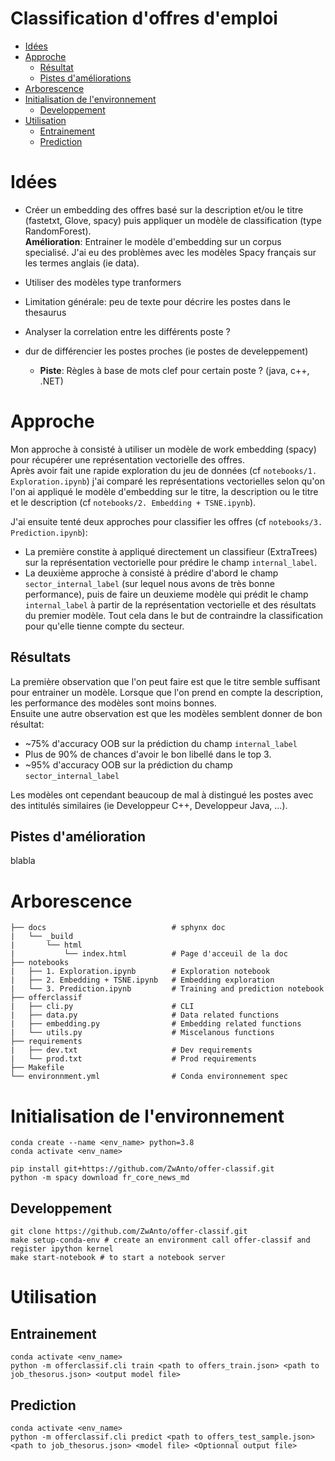 # Classification d'offres d'emploi

- [Idées](#Idées)
- [Approche](#Approche)
    * [Résultat](#Résultat)
    * [Pistes d'améliorations](#Pistes-d'améliorations)
- [Arborescence](#Arborescence)
- [Initialisation de l'environnement](#Initialisation-de-l'environnement)
    * [Developpement](#Developpement)
- [Utilisation](#Utilisation)
    * [Entrainement](#Entrainement)
    * [Prediction](#Prediction)

  
# Idées

* Créer un embedding des offres basé sur la description et/ou le titre (fastetxt, Glove, spacy) puis appliquer un modèle de classification (type RandomForest).  
**Amélioration**: Entrainer le modèle d'embedding sur un corpus specialisé. J'ai eu des problèmes avec les modèles Spacy français sur les termes anglais (ie data).
* Utiliser des modèles type tranformers


* Limitation générale: peu de texte pour décrire les postes dans le thesaurus
* Analyser la correlation entre les différents poste ?

* dur de différencier les postes proches (ie postes de develeppement)
    * **Piste**: Règles à base de mots clef pour certain poste ? (java, c++, .NET) 

# Approche

Mon approche à consisté à utiliser un modèle de work embedding (spacy) pour récupérer une représentation vectorielle des offres.  
Après avoir fait une rapide exploration du jeu de données (cf `notebooks/1. Exploration.ipynb`) j'ai comparé les représentations vectorielles selon qu'on l'on ai appliqué le modèle d'embedding sur le titre, la description ou le titre et le description (cf `notebooks/2. Embedding + TSNE.ipynb`).  

J'ai ensuite tenté deux approches pour classifier les offres (cf `notebooks/3. Prediction.ipynb`):
* La première constite à appliqué directement un classifieur (ExtraTrees) sur la représentation vectorielle pour prédire le champ `internal_label`. 
* La deuxième approche à consisté à prédire d'abord le champ `sector_internal_label` (sur lequel nous avons de très bonne performance), puis de faire un deuxieme modèle qui prédit le champ `internal_label` à partir de la représentation vectorielle et des résultats du premier modèle. Tout cela dans le but de contraindre la classification pour qu'elle tienne compte du secteur.

## Résultats

La première observation que l'on peut faire est que le titre semble suffisant pour entrainer un modèle. Lorsque que l'on prend en compte la description, les performance des modèles sont moins bonnes.  
Ensuite une autre observation est que les modèles semblent donner de bon résultat:

* ~75% d'accuracy OOB sur la prédiction du champ `internal_label`
* Plus de 90% de chances d'avoir le bon libellé dans le top 3.
* ~95% d'accuracy OOB sur la prédiction du champ `sector_internal_label`

Les modèles ont cependant beaucoup de mal à distingué les postes avec des intitulés similaires (ie Developpeur C++, Developpeur Java, ...).

## Pistes d'amélioration

blabla

# Arborescence
```
├── docs                            # sphynx doc
|   └── _build
|       └── html
|           └── index.html          # Page d'acceuil de la doc
├── notebooks
|   ├── 1. Exploration.ipynb        # Exploration notebook
|   ├── 2. Embedding + TSNE.ipynb   # Embedding exploration
|   └── 3. Prediction.ipynb         # Training and prediction notebook
├── offerclassif
|   ├── cli.py                      # CLI
|   ├── data.py                     # Data related functions
|   ├── embedding.py                # Embedding related functions
|   └── utils.py                    # Miscelanous functions
├── requirements
|   ├── dev.txt                     # Dev requirements
|   └── prod.txt                    # Prod requirements
├── Makefile                    
└── environnment.yml                # Conda environnement spec
```

# Initialisation de l'environnement
```
conda create --name <env_name> python=3.8
conda activate <env_name>

pip install git+https://github.com/ZwAnto/offer-classif.git
python -m spacy download fr_core_news_md
```
## Developpement
```
git clone https://github.com/ZwAnto/offer-classif.git
make setup-conda-env # create an environment call offer-classif and register ipython kernel
make start-notebook # to start a notebook server 
```
# Utilisation
## Entrainement
```
conda activate <env_name>
python -m offerclassif.cli train <path to offers_train.json> <path to job_thesorus.json> <output model file>
```
## Prediction
```
conda activate <env_name>
python -m offerclassif.cli predict <path to offers_test_sample.json> <path to job_thesorus.json> <model file> <Optionnal output file>
```